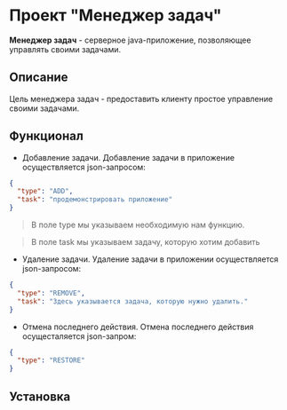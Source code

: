 # Проект "Менеджер задач"
**Менеджер задач** - серверное java-приложение, позволяющее управлять своими задачами.
## Описание
Цель менеджера задач - предоставить клиенту простое управление своими задачами.
## Функционал
* Добавление задачи. Добавление задачи в приложение осуществляется json-запросом:
```json
{
  "type": "ADD",
  "task": "продемонстрировать приложение"
}
```
  > В поле type мы указываем необходимую нам функцию.
  
  > В поле task мы указываем задачу, которую хотим добавить
* Удаление задачи. Удаление задачи в приложении осуществляется json-запросом:
```json
{
  "type": "REMOVE",
  "task": "Здесь указывается задача, которую нужно удалить."
}
```
* Отмена последнего действия. Отмена последнего действия осущесталяется json-запром:
```json
{
  "type": "RESTORE"
}
```

## Установка
